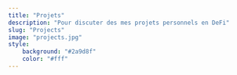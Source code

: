 ```yaml
---
title: "Projets"
description: "Pour discuter des mes projets personnels en DeFi"
slug: "Projects"
image: "projects.jpg"
style:
    background: "#2a9d8f"
    color: "#fff"
---
```

